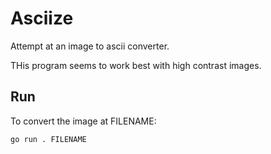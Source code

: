 # Asciize

Attempt at an image to ascii converter.

THis program seems to work best with high contrast images.

## Run

To convert the image at FILENAME:

```
go run . FILENAME
```